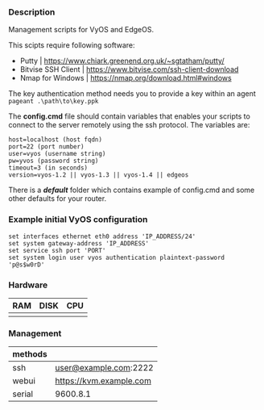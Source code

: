 ### Description
Management scripts for VyOS and EdgeOS.

This scipts require following software:
- Putty | https://www.chiark.greenend.org.uk/~sgtatham/putty/
- Bitvise SSH Client | https://www.bitvise.com/ssh-client-download 
- Nmap for Windows | https://nmap.org/download.html#windows

The key authentication method needs you to provide a key within an agent<br/>
``` pageant .\path\to\key.ppk ```

The **config.cmd** file should contain variables that enables your scripts to connect to the server remotely using the ssh protocol. The variables are:
```
host=localhost (host fqdn)
port=22 (port number)
user=vyos (username string)
pw=yvos (password string)
timeout=3 (in seconds)
version=vyos-1.2 || vyos-1.3 || vyos-1.4 || edgeos
```
There is a ***default*** folder which contains example of config.cmd and some other defaults for your router.

### Example initial VyOS configuration
```
set interfaces ethernet eth0 address 'IP_ADDRESS/24'
set system gateway-address 'IP_ADDRESS'
set service ssh port 'PORT'
set system login user vyos authentication plaintext-password 'p@s$w0rD'
```

### Hardware
| RAM | DISK | CPU |
|-----|------|-----|
|     |      |     |

### Management
|methods|                         |
|-------|-------------------------|
|ssh    | user@example.com:2222   |
|webui  | https://kvm.example.com |
|serial | 9600.8.1                |